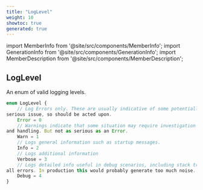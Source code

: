 ```yaml
---
title: "LogLevel"
weight: 10
showtoc: true
generated: true
---
```

<!-- This file was generated from the Vendure source. Do not modify. Instead, re-run the "docs:build" script -->
import MemberInfo from '@site/src/components/MemberInfo';
import GenerationInfo from '@site/src/components/GenerationInfo';
import MemberDescription from '@site/src/components/MemberDescription';


## LogLevel

<GenerationInfo sourceFile="packages/core/src/config/logger/vendure-logger.ts" sourceLine="9" packageName="@vendure/core" />

An enum of valid logging levels.

```ts title="Signature"
enum LogLevel {
    // Log Errors only. These are usually indicative of some potentially
serious issue, so should be acted upon.
    Error = 0
    // Warnings indicate that some situation may require investigation
and handling. But not as serious as an Error.
    Warn = 1
    // Logs general information such as startup messages.
    Info = 2
    // Logs additional information
    Verbose = 3
    // Logs detailed info useful in debug scenarios, including stack traces for
all errors. In production this would probably generate too much noise.
    Debug = 4
}
```
